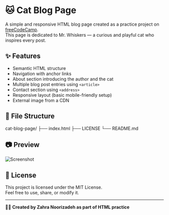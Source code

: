 # 🐱 Cat Blog Page

A simple and responsive HTML blog page created as a practice project on [freeCodeCamp](https://www.freecodecamp.org/).  
This page is dedicated to Mr. Whiskers — a curious and playful cat who inspires every post.

## ✨ Features

- Semantic HTML structure
- Navigation with anchor links
- About section introducing the author and the cat
- Multiple blog post entries using `<article>`
- Contact section using `<address>`
- Responsive layout (basic mobile-friendly setup)
- External image from a CDN

## 📁 File Structure

cat-blog-page/
├── index.html
├── LICENSE
└── README.md


## 📷 Preview

![Screenshot](https://cdn.freecodecamp.org/curriculum/css-photo-gallery/1.jpg)

## 📄 License

This project is licensed under the MIT License.  
Feel free to use, share, or modify it.

---

👩‍💻 **Created by Zahra Noorizadeh as part of HTML practice**



